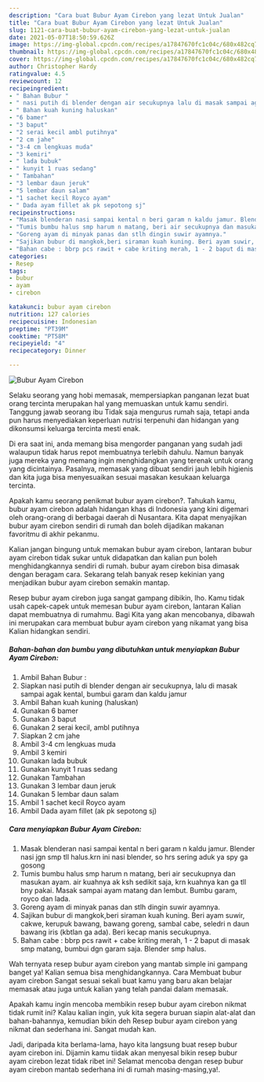 ```yaml
---
description: "Cara buat Bubur Ayam Cirebon yang lezat Untuk Jualan"
title: "Cara buat Bubur Ayam Cirebon yang lezat Untuk Jualan"
slug: 1121-cara-buat-bubur-ayam-cirebon-yang-lezat-untuk-jualan
date: 2021-05-07T18:50:59.626Z
image: https://img-global.cpcdn.com/recipes/a17847670fc1c04c/680x482cq70/bubur-ayam-cirebon-foto-resep-utama.jpg
thumbnail: https://img-global.cpcdn.com/recipes/a17847670fc1c04c/680x482cq70/bubur-ayam-cirebon-foto-resep-utama.jpg
cover: https://img-global.cpcdn.com/recipes/a17847670fc1c04c/680x482cq70/bubur-ayam-cirebon-foto-resep-utama.jpg
author: Christopher Hardy
ratingvalue: 4.5
reviewcount: 12
recipeingredient:
- " Bahan Bubur "
- " nasi putih di blender dengan air secukupnya lalu di masak sampai agak kental bumbui garam dan kaldu jamur"
- " Bahan kuah kuning haluskan"
- "6 bamer"
- "3 baput"
- "2 serai kecil ambl putihnya"
- "2 cm jahe"
- "3-4 cm lengkuas muda"
- "3 kemiri"
- " lada bubuk"
- " kunyit 1 ruas sedang"
- " Tambahan"
- "3 lembar daun jeruk"
- "5 lembar daun salam"
- "1 sachet kecil Royco ayam"
- " Dada ayam fillet ak pk sepotong sj"
recipeinstructions:
- "Masak blenderan nasi sampai kental n beri garam n kaldu jamur. Blender nasi jgn smp tll halus.krn ini nasi blender, so hrs sering aduk ya spy ga gosong"
- "Tumis bumbu halus smp harum n matang, beri air secukupnya dan masukan ayam. air kuahnya ak ksh sedikit saja, krn kuahnya kan ga tll bny pakai. Masak sampai ayam matang dan lembut. Bumbu garam, royco dan lada."
- "Goreng ayam di minyak panas dan stlh dingin suwir ayamnya."
- "Sajikan bubur di mangkok,beri siraman kuah kuning. Beri ayam suwir, cakwe, kerupuk bawang, bawang goreng, sambal cabe, seledri n daun bawang iris (kbtlan ga ada). Beri kecap manis secukupnya."
- "Bahan cabe : bbrp pcs rawit + cabe kriting merah, 1 - 2 baput di masak smp matang, bumbui dgn garam saja. Blender smp halus."
categories:
- Resep
tags:
- bubur
- ayam
- cirebon

katakunci: bubur ayam cirebon 
nutrition: 127 calories
recipecuisine: Indonesian
preptime: "PT39M"
cooktime: "PT58M"
recipeyield: "4"
recipecategory: Dinner

---
```



![Bubur Ayam Cirebon](https://img-global.cpcdn.com/recipes/a17847670fc1c04c/680x482cq70/bubur-ayam-cirebon-foto-resep-utama.jpg)

Selaku seorang yang hobi memasak, mempersiapkan panganan lezat buat orang tercinta merupakan hal yang memuaskan untuk kamu sendiri. Tanggung jawab seorang ibu Tidak saja mengurus rumah saja, tetapi anda pun harus menyediakan keperluan nutrisi terpenuhi dan hidangan yang dikonsumsi keluarga tercinta mesti enak.

Di era  saat ini, anda memang bisa mengorder panganan yang sudah jadi walaupun tidak harus repot membuatnya terlebih dahulu. Namun banyak juga mereka yang memang ingin menghidangkan yang terenak untuk orang yang dicintainya. Pasalnya, memasak yang dibuat sendiri jauh lebih higienis dan kita juga bisa menyesuaikan sesuai masakan kesukaan keluarga tercinta. 



Apakah kamu seorang penikmat bubur ayam cirebon?. Tahukah kamu, bubur ayam cirebon adalah hidangan khas di Indonesia yang kini digemari oleh orang-orang di berbagai daerah di Nusantara. Kita dapat menyajikan bubur ayam cirebon sendiri di rumah dan boleh dijadikan makanan favoritmu di akhir pekanmu.

Kalian jangan bingung untuk memakan bubur ayam cirebon, lantaran bubur ayam cirebon tidak sukar untuk didapatkan dan kalian pun boleh menghidangkannya sendiri di rumah. bubur ayam cirebon bisa dimasak dengan beragam cara. Sekarang telah banyak resep kekinian yang menjadikan bubur ayam cirebon semakin mantap.

Resep bubur ayam cirebon juga sangat gampang dibikin, lho. Kamu tidak usah capek-capek untuk memesan bubur ayam cirebon, lantaran Kalian dapat membuatnya di rumahmu. Bagi Kita yang akan mencobanya, dibawah ini merupakan cara membuat bubur ayam cirebon yang nikamat yang bisa Kalian hidangkan sendiri.

<!--inarticleads1-->

##### Bahan-bahan dan bumbu yang dibutuhkan untuk menyiapkan Bubur Ayam Cirebon:

1. Ambil  Bahan Bubur :
1. Siapkan  nasi putih di blender dengan air secukupnya, lalu di masak sampai agak kental, bumbui garam dan kaldu jamur
1. Ambil  Bahan kuah kuning (haluskan)
1. Gunakan 6 bamer
1. Gunakan 3 baput
1. Gunakan 2 serai kecil, ambl putihnya
1. Siapkan 2 cm jahe
1. Ambil 3-4 cm lengkuas muda
1. Ambil 3 kemiri
1. Gunakan  lada bubuk
1. Gunakan  kunyit 1 ruas sedang
1. Gunakan  Tambahan
1. Gunakan 3 lembar daun jeruk
1. Gunakan 5 lembar daun salam
1. Ambil 1 sachet kecil Royco ayam
1. Ambil  Dada ayam fillet (ak pk sepotong sj)




<!--inarticleads2-->

##### Cara menyiapkan Bubur Ayam Cirebon:

1. Masak blenderan nasi sampai kental n beri garam n kaldu jamur. Blender nasi jgn smp tll halus.krn ini nasi blender, so hrs sering aduk ya spy ga gosong
1. Tumis bumbu halus smp harum n matang, beri air secukupnya dan masukan ayam. air kuahnya ak ksh sedikit saja, krn kuahnya kan ga tll bny pakai. Masak sampai ayam matang dan lembut. Bumbu garam, royco dan lada.
1. Goreng ayam di minyak panas dan stlh dingin suwir ayamnya.
1. Sajikan bubur di mangkok,beri siraman kuah kuning. Beri ayam suwir, cakwe, kerupuk bawang, bawang goreng, sambal cabe, seledri n daun bawang iris (kbtlan ga ada). Beri kecap manis secukupnya.
1. Bahan cabe : bbrp pcs rawit + cabe kriting merah, 1 - 2 baput di masak smp matang, bumbui dgn garam saja. Blender smp halus.




Wah ternyata resep bubur ayam cirebon yang mantab simple ini gampang banget ya! Kalian semua bisa menghidangkannya. Cara Membuat bubur ayam cirebon Sangat sesuai sekali buat kamu yang baru akan belajar memasak atau juga untuk kalian yang telah pandai dalam memasak.

Apakah kamu ingin mencoba membikin resep bubur ayam cirebon nikmat tidak rumit ini? Kalau kalian ingin, yuk kita segera buruan siapin alat-alat dan bahan-bahannya, kemudian bikin deh Resep bubur ayam cirebon yang nikmat dan sederhana ini. Sangat mudah kan. 

Jadi, daripada kita berlama-lama, hayo kita langsung buat resep bubur ayam cirebon ini. Dijamin kamu tiidak akan menyesal bikin resep bubur ayam cirebon lezat tidak ribet ini! Selamat mencoba dengan resep bubur ayam cirebon mantab sederhana ini di rumah masing-masing,ya!.

